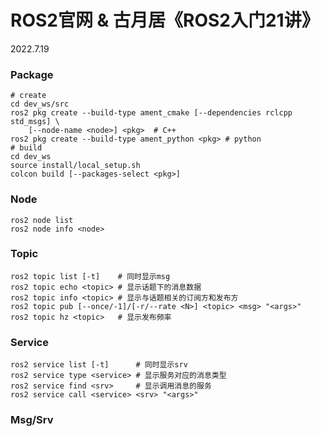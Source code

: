 # ROS2官网 & 古月居《ROS2入门21讲》

2022.7.19



### Package

```shell
# create
cd dev_ws/src
ros2 pkg create --build-type ament_cmake [--dependencies rclcpp std_msgs] \ 
	[--node-name <node>] <pkg> 	# C++
ros2 pkg create --build-type ament_python <pkg>	# python
# build
cd dev_ws
source install/local_setup.sh
colcon build [--packages-select <pkg>]
```

### Node

```shell
ros2 node list
ros2 node info <node>
```

### Topic

```shell
ros2 topic list [-t]	# 同时显示msg
ros2 topic echo <topic>	# 显示话题下的消息数据
ros2 topic info <topic> # 显示与话题相关的订阅方和发布方
ros2 topic pub [--once/-1]/[-r/--rate <N>] <topic> <msg> "<args>"
ros2 topic hz <topic>	# 显示发布频率
```

### Service

```shell
ros2 service list [-t]		# 同时显示srv
ros2 service type <service>	# 显示服务对应的消息类型
ros2 service find <srv>		# 显示调用消息的服务
ros2 service call <service> <srv> "<args>"
```

### Msg/Srv

```shell
ros2 interface show <msg>/<srv>/<action>
ros2 interface package <pkg>	# 查看功能包中用到的所有接口
```

==注意==：

* 删除功能包后AMENT_PREFIX_PATH和CMAKE_PREFIX_PATH由于环境变量未更新会产生warning，新开一个终端重新编译即可。
* 一个功能包只能用cmake/python，因此自定义消息最好额外放在其他功能包中，以便共用。

